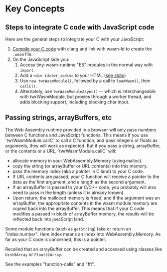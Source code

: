 
<h1>Key Concepts</h1>

<h2>Steps to integrate C code with JavaScript code</h2>

Here are the general steps to integrate your C with your JavaScript:

1. [Compile your C code](compiler-opts.md) with clang and link with wasm-ld to create the `.wasm` file.
2. On the JavaScript side you:
    1. Access tiny-wasm-runtime "ES" modules in the normal way with `import`. 
    2. Add a `<div id=twr_iodiv>` to your HTML ([see stdio](stdio.md))
    3. Use `new twrWasmModule()`, followed by a call to `loadWasm()`, then `callC()`.
    4. Alternately, use `twrWasmModuleAsync()` -- which is interchangeable with twrWasmModule, but proxies through a worker thread, and adds blocking support, including blocking char input.

<h2>Passing strings, arrayBuffers, etc</h2>
The Web Assembly runtime provided in a browser will only pass numbers between C functions and JavaScript functions.  This means if you use `twrWasmModule.callC` to call a C function, and pass integers or floats as arguments, they will work as expected.  But if you pass a string,  arrayBuffer, or the contents or a URL, `twrWasmModule.callC` will:

-  allocate memory in your WebAssembly.Memory (using malloc).
-  copy the string (or  arrayBuffer or URL contents) into this memory.
-  pass the memory index (aka a pointer in C land) to your C code. 
-  If URL contents are passed, your C function will receive a pointer to the data as the first argument, and a length as the second argument.
-  If an arrayBuffer is passed to your C/C++ code, you probably will also need to pass in the length (unless it is already known).
-  Upon return, the malloced memory is freed, and if the argument was an arrayBuffer, the appropriate contents in the wasm module memory are copied back into the arrayBuffer.   This means that if your C code modifies a passed in block of arrayBuffer memory, the results will be reflected back into javaScript land. 

Some module functions (such as `getString`) take or return an "index:number".  Here index means an index into WebAssembly.Memory.  As far as your C code is concerned, this is a pointer.

Recalled that an arrayBuffer can be created and accessed using classes like `Uint8Array` or `Float32Array`.

See the examples "function-calls" and "fft".
